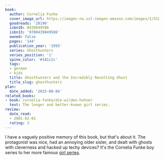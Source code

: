 ```yaml
---
book:
  author: Cornelia Funke
  cover_image_url: https://images-na.ssl-images-amazon.com/images/I/51Lztu+6cFL.jpg
  goodreads: '28196'
  isbn10: 0439849586
  isbn13: '9780439849586'
  owned: false
  pages: '144'
  publication_year: '1993'
  series: Ghosthunters
  series_position: '1'
  spine_color: '#181c2c'
  tags:
  - german
  - kids
  title: Ghosthunters and the Incredibly Revolting Ghost
  title_slug: ghosthunters
plan:
  date_added: '2015-08-04'
related_books:
- book: cornelia-funke/die-wilden-huhner
  text: The longer and better-known girl series.
review:
  date_read:
  - 2001-02-01
  rating: 3
---
```


I have a vaguely positive memory of this book, but that's about it. The protagonist was nice, had an annoying older
sister, and dealt with ghosts with cleverness and hacked up techy devices? It's the Cornelia Funke boy series
to her more famous [girl series](/cornelia-funke/die-wilden-huhner).
